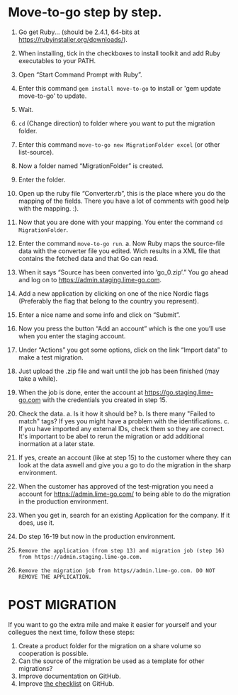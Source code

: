 # Move-to-go step by step.

1.	Go get Ruby... (should be 2.4.1, 64-bits at https://rubyinstaller.org/downloads/).
2.	When installing, tick in the checkboxes to install toolkit and add Ruby executables to your PATH.
3.	Open “Start Command Prompt with Ruby”.
4.	Enter this command `gem install move-to-go` to install or 'gem update move-to-go' to update.
5.	Wait.
6.	`cd` (Change direction) to folder where you want to put the migration folder.
7.	Enter this command `move-to-go new MigrationFolder excel` (or other list-source).
8.	Now a folder named “MigrationFolder” is created.
9.	Enter the folder.
10.	Open up the ruby file “Converter.rb”, this is the place where you do the mapping of the fields. There you have a lot of comments with good help with the mapping. :).
11.	Now that you are done with your mapping. You enter the command `cd MigrationFolder`.

12.	Enter the command `move-to-go run`.
	a.	Now Ruby maps the source-file data with the converter file you edited. Wich results in a XML file that contains the fetched data and that Go can read.
13.	When it says “Source has been converted into ‘go_0.zip’.” You go ahead and log on to https://admin.staging.lime-go.com.
14.	Add a new application by clicking on one of the nice Nordic flags (Preferably the flag that belong to the country you represent).
15.	Enter a nice name and some info and click on “Submit”.
16.	Now you press the button “Add an account” which is the one you’ll use when you enter the staging account. 
17.	Under “Actions” you got some options, click on the link “Import data” to make a test migration. 
18.	Just upload the .zip file and wait until the job has been finished (may take a while).
19.	When the job is done, enter the account at https://go.staging.lime-go.com with the credentials you created in step 15.
20.	Check the data.
	a. Is it how it should be?
	b. Is there many "Failed to match" tags? If yes you might have a problem with the identifications.
	c. If you have imported any external IDs, check them so they are correct. It's important to be abel to rerun the migration or add additional inormation at a later state. 
21.	If yes, create an account (like at step 15) to the customer where they can look at the data aswell and give you a go to do the migration in the sharp environment. 

22.	When the customer has approved of the test-migration you need a account for https://admin.lime-go.com/ to being able to do the migration in the production environment.
23.	When you get in, search for an existing Application for the company. If it does, use it. 
24.	Do step 16-19 but now in the production environment. 
25. 	Remove the application (from step 13) and migration job (step 16) from https://admin.staging.lime-go.com.
26. 	Remove the migration job from https//admin.lime-go.com. DO NOT REMOVE THE APPLICATION.

# POST MIGRATION
If you want to go the extra mile and make it easier for yourself and your collegues the next time, follow these steps:
1. Create a product folder for the migration on a share volume so cooperation is possible.
2. Can the source of the migration be used as a template for other migrations? 
3. Improve documentation on GitHub.
4. Improve [the checklist](Checklist.md) on GitHub.

